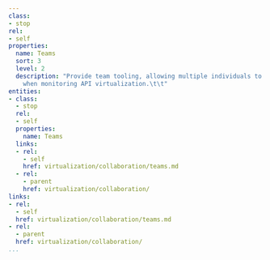 ```yaml
---
class:
- stop
rel:
- self
properties:
  name: Teams
  sort: 3
  level: 2
  description: "Provide team tooling, allowing multiple individuals to work together
    when monitoring API virtualization.\t\t"
entities:
- class:
  - stop
  rel:
  - self
  properties:
    name: Teams
  links:
  - rel:
    - self
    href: virtualization/collaboration/teams.md
  - rel:
    - parent
    href: virtualization/collaboration/
links:
- rel:
  - self
  href: virtualization/collaboration/teams.md
- rel:
  - parent
  href: virtualization/collaboration/
...
```

